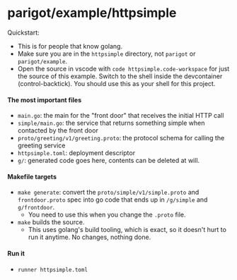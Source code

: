 # parigot/example/httpsimple

Quickstart:

* This is for people that know golang.
* Make sure you are in the `httpsimple` directory, not `parigot` or `parigot/example`.
* Open the source in vscode with `code httpsimple.code-workspace` for
just the source of this example.  Switch to the shell inside the 
devcontainer (control-backtick).  You should use this as your shell
for this project.

#### The most important files
* `main.go`: the main for the "front door" that receives the initial HTTP call
* `simple/main.go`: the service that returns something simple when contacted by the front door
* `proto/greeting/v1/greeting.proto`: the protocol schema for calling the greeting service
* `httpsimple.toml`: deployment descriptor
* `g/`: generated code goes here, contents can be deleted at will.

#### Makefile targets
* `make generate`: convert the `proto/simple/v1/simple.proto` and 
`frontdoor.proto` spec into go code that ends up in `/g/simple` and 
`g/frontdoor`.
    * You need to use this when you change the `.proto` file.
* `make` builds the source.
    * This uses golang's build tooling, which is exact, so it doesn't hurt to run it anytime.  No changes, nothing done.

#### Run it
* `runner httpsimple.toml`




